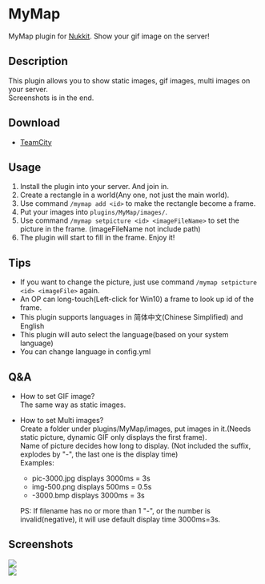 # MyMap

MyMap plugin for [Nukkit](https://github.com/nukkit/nukkit). Show your gif image on the server!

## Description

This plugin allows you to show static images, gif images, multi images
on your server.  
Screenshots is in the end.

## Download
- [TeamCity](http://mamoe.net:2333/viewType.html?buildTypeId=Mymap_Build)

## Usage

1. Install the plugin into your server. And join in.
2. Create a rectangle in a world(Any one, not just the main world).
3. Use command `/mymap add <id>` to make the rectangle become a frame.
4. Put your images into `plugins/MyMap/images/`.
5. Use command `/mymap setpicture <id> <imageFileName>` to set the picture
   in the frame. (imageFileName not include path)
6. The plugin will start to fill in the frame. Enjoy it!

## Tips

- If you want to change the picture, just use command `/mymap setpicture <id> <imageFile>` again.
- An OP can long-touch(Left-click for Win10) a frame to look up id of the frame.
- This plugin supports languages in 简体中文(Chinese Simplified) and English
- This plugin will auto select the language(based on your system language)
- You can change language in config.yml

## Q&A

- How to set GIF image?  
  The same way as static images.
- How to set Multi images?  
  Create a folder under plugins/MyMap/images, put images in it.(Needs static picture, dynamic GIF only displays the first frame).  
  Name of picture decides how long to display. (Not included the suffix, explodes by "-", the last one is the display time)  
  Examples:
  - pic-3000.jpg  displays 3000ms = 3s
  - img-500.png  displays 500ms = 0.5s
  - -3000.bmp  displays 3000ms = 3s

  PS: If filename has no or more than 1 "-", or the number is invalid(negative), it will use default display time 3000ms=3s.

## Screenshots

![](images/MyMap-GIF.gif)  
![](images/MyMap-STATIC.jpg)
